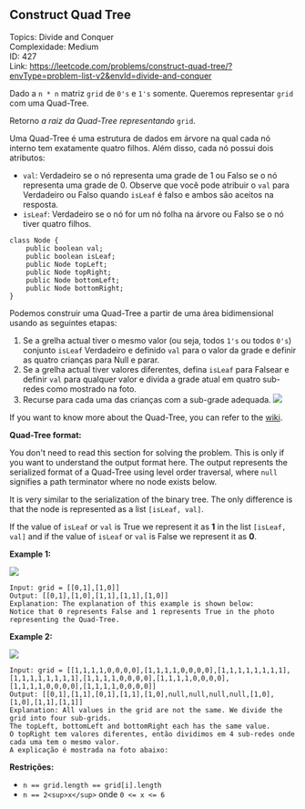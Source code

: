 ## Construct Quad Tree

Topics: Divide and Conquer  
Complexidade: Medium  
ID: 427  
Link: https://leetcode.com/problems/construct-quad-tree/?envType=problem-list-v2&envId=divide-and-conquer

Dado a `n * n` matriz `grid` de `0's` e `1's` somente. Queremos representar `grid` com uma Quad-Tree.

Retorno _a raiz da Quad-Tree representando_ `grid`.

Uma Quad-Tree é uma estrutura de dados em árvore na qual cada nó interno tem exatamente quatro filhos. Além disso, cada nó possui dois atributos:

- `val`: Verdadeiro se o nó representa uma grade de 1 ou Falso se o nó representa uma grade de 0. Observe que você pode atribuir o `val` para Verdadeiro ou Falso quando `isLeaf` é falso e ambos são aceitos na resposta.
- `isLeaf`: Verdadeiro se o nó for um nó folha na árvore ou Falso se o nó tiver quatro filhos.

```
class Node {
    public boolean val;
    public boolean isLeaf;
    public Node topLeft;
    public Node topRight;
    public Node bottomLeft;
    public Node bottomRight;
}
```

Podemos construir uma Quad-Tree a partir de uma área bidimensional usando as seguintes etapas:

1. Se a grelha actual tiver o mesmo valor (ou seja, todos `1's` ou todos `0's`) conjunto `isLeaf` Verdadeiro e definido `val` para o valor da grade e definir as quatro crianças para Null e parar.
2. Se a grelha actual tiver valores diferentes, defina `isLeaf` para Falsear e definir `val` para qualquer valor e divida a grade atual em quatro sub-redes como mostrado na foto.
3. Recurse para cada uma das crianças com a sub-grade adequada.
   ![](https://assets.leetcode.com/uploads/2020/02/11/new_top.png)

If you want to know more about the Quad-Tree, you can refer to the [wiki](https://en.wikipedia.org/wiki/Quadtree).

**Quad-Tree format:**

You don't need to read this section for solving the problem. This is only if you want to understand the output format here. The output represents the serialized format of a Quad-Tree using level order traversal, where `null` signifies a path terminator where no node exists below.

It is very similar to the serialization of the binary tree. The only difference is that the node is represented as a list `[isLeaf, val]`.

If the value of `isLeaf` or `val` is True we represent it as **1** in the list `[isLeaf, val]` and if the value of `isLeaf` or `val` is False we represent it as **0**.

**Example 1:**

![](https://assets.leetcode.com/uploads/2020/02/11/grid1.png)

```
Input: grid = [[0,1],[1,0]]
Output: [[0,1],[1,0],[1,1],[1,1],[1,0]]
Explanation: The explanation of this example is shown below:
Notice that 0 represents False and 1 represents True in the photo representing the Quad-Tree.
```

**Example 2:**

![](https://assets.leetcode.com/uploads/2020/02/12/e2mat.png)

```
Input: grid = [[1,1,1,1,0,0,0,0],[1,1,1,1,0,0,0,0],[1,1,1,1,1,1,1,1],[1,1,1,1,1,1,1,1],[1,1,1,1,0,0,0,0],[1,1,1,1,0,0,0,0],[1,1,1,1,0,0,0,0],[1,1,1,1,0,0,0,0]]
Output: [[0,1],[1,1],[0,1],[1,1],[1,0],null,null,null,null,[1,0],[1,0],[1,1],[1,1]]
Explanation: All values in the grid are not the same. We divide the grid into four sub-grids.
The topLeft, bottomLeft and bottomRight each has the same value.
O topRight tem valores diferentes, então dividimos em 4 sub-redes onde cada uma tem o mesmo valor.
A explicação é mostrada na foto abaixo:
```

**Restrições:**

- `n == grid.length == grid[i].length`
- `n == 2<sup>x</sup>` onde `0 <= x <= 6`
